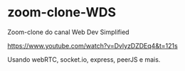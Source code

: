 # zoom-clone-WDS
Zoom-clone do canal Web Dev Simplified

https://www.youtube.com/watch?v=DvlyzDZDEq4&t=121s

Usando webRTC, socket.io, express, peerJS e mais.
